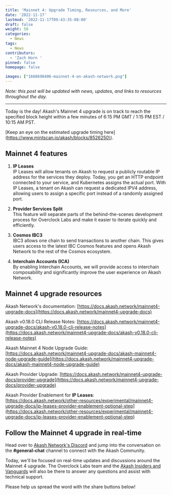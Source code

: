 ```yaml
---
title: 'Mainnet 4: Upgrade Timing, Resources, and More'
date: '2022-11-17'
lastmod: '2022-11-17T09:43:35-08:00'
draft: false
weight: 50
categories:
  - News
tags:
  - News
contributors:
  - 'Zach Horn '
pinned: false
homepage: false

images: ["1668698406-mainnet-4-on-akash-network.png"]
---
```

_Note: this post will be updated with news, updates, and links to resources throughout the day._

* * *

Today is the day! Akash's Mainnet 4 upgrade is on track to reach the specified block height within a few minutes of 6:15 PM GMT / 1:15 PM EST / 10:15 AM PST.

[Keep an eye on the estimated upgrade timing here](https://www.mintscan.io/akash/blocks/8526250\).

Mainnet 4 features
------------------

1.  **IP Leases**  
    IP Leases will allow tenants on Akash to request a publicly routable IP address for the services they deploy. Today, you get an HTTP endpoint connected to your service, and Kubernetes assigns the actual port. With IP Leases, a tenant on Akash can request a dedicated IPV4 address, allowing users to assign a specific port instead of a randomly assigned port.
    
2.  **Provider Services Split**  
    This feature will separate parts of the behind-the-scenes development process for Overclock Labs and make it easier to iterate quickly and efficiently.
    
3.  **Cosmos IBC3**  
    IBC3 allows one chain to send transactions to another chain. This gives users access to the latest IBC Cosmos features and opens Akash Network to the rest of the Cosmos ecosystem.
    
4.  **Interchain Accounts (ICA)**  
    By enabling Interchain Accounts, we will provide access to interchain composability and significantly improve the user experience on Akash Network.
    

Mainnet 4 upgrade resources
---------------------------

Akash Network's documentation: [https://docs.akash.network/mainnet4-upgrade-docs](https://docs.akash.network/mainnet4-upgrade-docs)

Akash v0.18.0 CLI Release Notes: [https://docs.akash.network/mainnet4-upgrade-docs/akash-v0.18.0-cli-release-notes](https://docs.akash.network/mainnet4-upgrade-docs/akash-v0.18.0-cli-release-notes)

Akash Mainnet 4 Node Upgrade Guide: [https://docs.akash.network/mainnet4-upgrade-docs/akash-mainnet4-node-upgrade-guide](https://docs.akash.network/mainnet4-upgrade-docs/akash-mainnet4-node-upgrade-guide)

Akash Provider Upgrade: [https://docs.akash.network/mainnet4-upgrade-docs/provider-upgrade](https://docs.akash.network/mainnet4-upgrade-docs/provider-upgrade)

Akash Provider Enablement for **IP Leases**: [https://docs.akash.network/other-resources/experimental/mainnet4-upgrade-docs/ip-leases-provider-enablement-optional-step](https://docs.akash.network/other-resources/experimental/mainnet4-upgrade-docs/ip-leases-provider-enablement-optional-step)

Follow the Mainnet 4 upgrade in real-time
-----------------------------------------

Head over to [Akash Network's Discord](https://discord.com/invite/akash) and jump into the conversation on the **#general-chat** channel to connect with the Akash Community.

Today, we'll be focused on real-time updates and discussions around the Mainnet 4 upgrade. The Overclock Labs team and the [Akash Insiders and Vanguards](https://akash.network/community) will also be there to answer any questions and assist with technical support.

Please help us spread the word with the share buttons below!